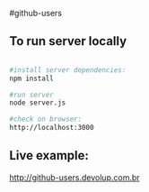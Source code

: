 #github-users


## To run server locally
```bash

#install server dependencies:
npm install

#run server
node server.js

#check on browser:
http://localhost:3000

```

## Live example:
http://github-users.devolup.com.br